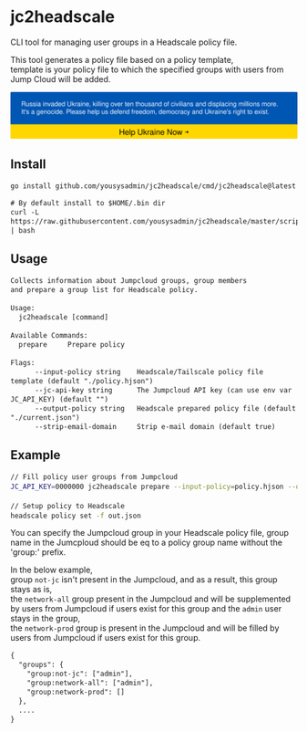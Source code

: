 # jc2headscale

CLI tool for managing user groups in a Headscale policy file.

This tool generates a policy file based on a policy template,  
template is your policy file to which the specified groups with users from Jump Cloud will be added.

[![Stand with Ukraine](https://raw.githubusercontent.com/vshymanskyy/StandWithUkraine/main/banner2-direct.svg)](https://github.com/vshymanskyy/StandWithUkraine/blob/main/docs/README.md)

## Install

```shell
go install github.com/yousysadmin/jc2headscale/cmd/jc2headscale@latest
```

```shell
# By default install to $HOME/.bin dir
curl -L https://raw.githubusercontent.com/yousysadmin/jc2headscale/master/scripts/install.sh | bash
```

## Usage

```
Collects information about Jumpcloud groups, group members
and prepare a group list for Headscale policy.

Usage:
  jc2headscale [command]

Available Commands:
  prepare     Prepare policy

Flags:
      --input-policy string    Headscale/Tailscale policy file template (default "./policy.hjson")
      --jc-api-key string      The Jumpcloud API key (can use env var JC_API_KEY) (default "")
      --output-policy string   Headscale prepared policy file (default "./current.json")
      --strip-email-domain     Strip e-mail domain (default true)
```

## Example

```sh
// Fill policy user groups from Jumpcloud
JC_API_KEY=0000000 jc2headscale prepare --input-policy=policy.hjson --output-policy=out.json

// Setup policy to Headscale
headscale policy set -f out.json
```

You can specify the Jumpcloud group in your Headscale policy file,
group name in the Jumcploud should be eq to a policy group name without the 'group:' prefix.

In the below example,  
group `not-jc` isn't present in the Jumpcloud, and as a result, this group stays as is,  
the `network-all` group present in the Jumpcloud and will be supplemented by users from Jumpcloud if users exist for
this
group and the `admin` user stays in the group,  
the `network-prod` group is present in the Jumpcloud and will be filled by users from Jumpcloud if users exist for this
group.

```jsonc
{
  "groups": {
    "group:not-jc": ["admin"],
    "group:network-all": ["admin"],
    "group:network-prod": []
  },
  ....
}
```
